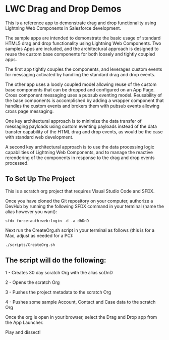 # LWC Drag and Drop Demos

This is a reference app to demonstrate drag and drop functionality using Lightning Web Components in Salesforce development. 

The sample apps are intended to demonstrate the basic usage of standard HTML5 drag and drop functionality using Lightning Web Components. Two samples Apps are included, and the architectural approach is designed to reuse the custom base components for both loosely and tightly coupled apps. 

The first app tightly couples the components, and leverages custom events for messaging activated by handling the standard drag and drop events.   

The other app uses a loosly coupled model allowing reuse of the custom base components that can be dropped and configured on an App Page. Cross component messaging uses a pubsub eventing model. Reusability of the base components is accomplished by adding a wrapper component that handles the custom events and brokers them with pubsub events allowing cross page messaging.

One key architectural approach is to minimize the data transfer of messaging payloads using custom eventing payloads instead of the data transfer capability of the HTML drag and drop events, as would be the case with standard web development. 

A second key architectural approach is to use the data processing logic capabilities of Lightning Web Components, and to manage the reactive rerendering of the components in response to the drag and drop events processed.

## To Set Up The Project

This is a scratch org project that requires Visual Studio Code and SFDX. 

Once you have cloned the Git repository on your computer, authorize a DevHub by running the following SFDX command in your terminal (name the alias however you want): 

    sfdx force:auth:web:login -d -a dhDnD

Next run the CreateOrg.sh script in your terminal as follows (this is for a Mac, adjust as needed for a PC):

    ./scripts/CreateOrg.sh

## The script will do the following:

1 - Creates 30 day scratch Org with the alias soDnD

2 - Opens the scratch Org

3 - Pushes the project metadata to the scratch Org

4 - Pushes some sample Account, Contact and Case data to the scratch Org

Once the org is open in your browser, select the Drag and Drop app from the App Launcher.

Play and dissect!
